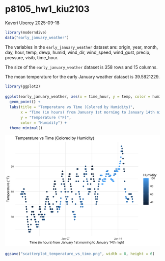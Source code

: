 p8105_hw1_kiu2103
================
Kaveri Uberoy
2025-09-18

``` r
library(moderndive)
data("early_january_weather")
```

The variables in the `early_january_weather` dataset are: origin, year,
month, day, hour, temp, dewp, humid, wind_dir, wind_speed, wind_gust,
precip, pressure, visib, time_hour.

The size of the `early_january_weather` dataset is 358 rows and 15
columns.

The mean temperature for the early January weather dataset is
39.5821229.

``` r
library(ggplot2)

ggplot(early_january_weather, aes(x = time_hour, y = temp, color = humid)) +
  geom_point() +
  labs(title = "Temperature vs Time (Colored by Humidity)",
       x = "Time (in hours) from January 1st morning to January 14th night",
       y = "Temperature (°F)",
       color = "Humidity") +
  theme_minimal()
```

![](p8105_hw1_kiu2103_files/figure-gfm/unnamed-chunk-2-1.png)<!-- -->

``` r
ggsave("scatterplot_temperature_vs_time.png", width = 8, height = 6)
```
